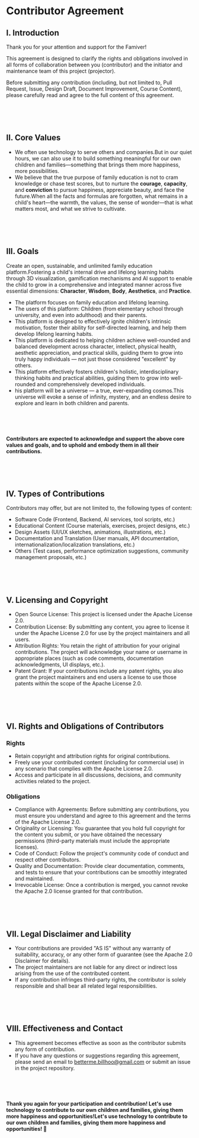 # Contributor Agreement

## I. Introduction

Thank you for your attention and support for the Famiver!

This agreement is designed to clarify the rights and obligations involved in all forms of collaboration between you (contributor) and the initiator and maintenance team of this project (projector).

Before submitting any contribution (including, but not limited to, Pull Request, Issue, Design Draft, Document Improvement, Course Content), please carefully read and agree to the full content of this agreement.

<br/><br/><br/>

## II. Core Values

- We often use technology to serve others and companies.But in our quiet hours, we can also use it to build something meaningful for our own children and families—something that brings them more happiness, more possibilities.
- We believe that the true purpose of family education is not to cram knowledge or chase test scores, but to nurture the **courage**, **capacity**, and **conviction** to pursue happiness, appreciate beauty, and face the future.When all the facts and formulas are forgotten, what remains in a child's heart—the warmth, the values, the sense of wonder—that is what matters most, and what we strive to cultivate.

<br/><br/><br/>

## III. Goals

Create an open, sustainable, and unlimited family education platform.Fostering a child's internal drive and lifelong learning habits through 3D visualization, gamification mechanisms and AI support to enable the child to grow in a comprehensive and integrated manner across five essential dimensions: **Character**, **Wisdom**, **Body**, **Aesthetics**, and **Practice**.

- The platform focuses on family education and lifelong learning.
- The users of this platform: Children (from elementary school through university, and even into adulthood) and their parents.
- This platform is designed to effectively ignite children's intrinsic motivation, foster their ability for self-directed learning, and help them develop lifelong learning habits.
- This platform is dedicated to helping children achieve well-rounded and balanced development across character, intellect, physical health, aesthetic appreciation, and practical skills, guiding them to grow into truly happy individuals — not just those considered "excellent" by others.
- This platform effectively fosters children's holistic, interdisciplinary thinking habits and practical abilities, guiding them to grow into well-rounded and comprehensively developed individuals.
- his platform will be a universe — a true, ever-expanding cosmos.This universe will evoke a sense of infinity, mystery, and an endless desire to explore and learn in both children and parents.

<br/><br/><br/>

**Contributors are expected to acknowledge and support the above core values and goals, and to uphold and embody them in all their contributions.**

<br/><br/><br/>

## IV. Types of Contributions

Contributors may offer, but are not limited to, the following types of content:

- Software Code (Frontend, Backend, AI services, tool scripts, etc.)
- Educational Content (Course materials, exercises, project designs, etc.)
- Design Assets (UI/UX sketches, animations, illustrations, etc.)
- Documentation and Translation (User manuals, API documentation, internationalization/localization translations, etc.)
- Others (Test cases, performance optimization suggestions, community management proposals, etc.)

<br/><br/><br/>

## V. Licensing and Copyright

- Open Source License: This project is licensed under the Apache License 2.0.
- Contribution License: By submitting any content, you agree to license it under the Apache License 2.0 for use by the project maintainers and all users.
- Attribution Rights: You retain the right of attribution for your original contributions. The project will acknowledge your name or username in appropriate places (such as code comments, documentation acknowledgments, UI displays, etc.).
- Patent Grant: If your contributions include any patent rights, you also grant the project maintainers and end users a license to use those patents within the scope of the Apache License 2.0.

<br/><br/><br/>

## VI. Rights and Obligations of Contributors

### Rights

- Retain copyright and attribution rights for original contributions.
- Freely use your contributed content (including for commercial use) in any scenario that complies with the Apache License 2.0.
- Access and participate in all discussions, decisions, and community activities related to the project.

### Obligations

- Compliance with Agreements: Before submitting any contributions, you must ensure you understand and agree to this agreement and the terms of the Apache License 2.0.
- Originality or Licensing: You guarantee that you hold full copyright for the content you submit, or you have obtained the necessary permissions (third-party materials must include the appropriate licenses).
- Code of Conduct: Follow the project's community code of conduct and respect other contributors.
- Quality and Documentation: Provide clear documentation, comments, and tests to ensure that your contributions can be smoothly integrated and maintained.
- Irrevocable License: Once a contribution is merged, you cannot revoke the Apache 2.0 license granted for that contribution.

<br/><br/><br/>

## VII. Legal Disclaimer and Liability

- Your contributions are provided "AS IS" without any warranty of suitability, accuracy, or any other form of guarantee (see the Apache 2.0 Disclaimer for details).
- The project maintainers are not liable for any direct or indirect loss arising from the use of the contributed content.
- If any contribution infringes third-party rights, the contributor is solely responsible and shall bear all related legal responsibilities.

<br/><br/><br/>

## VIII. Effectiveness and Contact

- This agreement becomes effective as soon as the contributor submits any form of contribution.
- If you have any questions or suggestions regarding this agreement, please send an email to betterme.billhoo@gmail.com or submit an issue in the project repository.

<br/><br/><br/>

**Thank you again for your participation and contribution! Let's use technology to contribute to our own children and families, giving them more happiness and opportunities!Let's use technology to contribute to our own children and families, giving them more happiness and opportunities!
🌟**

<br/><br/><br/>
